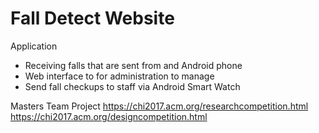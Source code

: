 # Fall Detect Website

Application
- Receiving falls that are sent from and Android phone
- Web interface to for administration to manage
- Send fall checkups to staff via Android Smart Watch

Masters Team Project
https://chi2017.acm.org/researchcompetition.html
https://chi2017.acm.org/designcompetition.html
